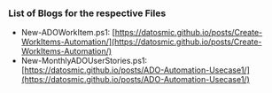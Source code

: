 ### List of Blogs for the respective Files

- New-ADOWorkItem.ps1: [https://datosmic.github.io/posts/Create-WorkItems-Automation/](https://datosmic.github.io/posts/Create-WorkItems-Automation/)
- New-MonthlyADOUserStories.ps1: [https://datosmic.github.io/posts/ADO-Automation-Usecase1/](https://datosmic.github.io/posts/ADO-Automation-Usecase1/)
